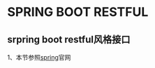 SPRING BOOT RESTFUL
=====================
## srpring boot restful风格接口
   
  1、本节参照[spring](https://spring.io/guides/gs/rest-service/)官网
